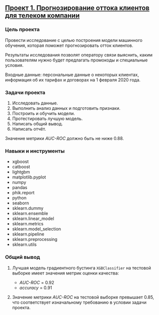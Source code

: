## [Проект 1. Прогнозирование оттока клиентов для телеком компании](telecom.ipynb)


### Цель проекта

Провести исследование с целью построения модели машинного обучения, которая поможет прогнозировать отток клиентов.

Результаты исследования позволят оператору связи выяснить, каким пользователям нужно будет предлагать промокоды и специальные условия.

Входные данные: персональные данные о некоторых клиентах, информация об их тарифах и договорах на 1 февраля 2020 года.


### Задачи проекта

1. Исследовать данные.
2. Выполнить анализ данных и подготовить признаки.
3. Построить и обучить модели.
4. Протестировать лучшую модель.
5. Написать общий вывод.
6. Написать отчёт.

Значение метрики *AUC-ROC* должно быть не ниже 0.88.


### Навыки и инструменты

- xgboost
- catboost
- lightgbm 
- matplotlib.pyplot
- numpy
- pandas
- phik.report
- python
- seaborn
- sklearn.dummy
- sklearn.ensemble
- sklearn.linear_model
- sklearn.metrics
- sklearn.model_selection
- sklearn.pipeline
- sklearn.preprocessing
- sklearn.utils

### Общий вывод

1. Лучшая модель градиентного бустинга `XGBClassifier` на тестовой выборке имеет значения метрик оценки качества:
   - *AUC-ROC* = 0.92
   - *accuracy* = 0.91

2. Значение метрики *AUC-ROC* на тестовой выборке превышает 0.85, что соответствует изначальному требованию в условии задачи проекта.
